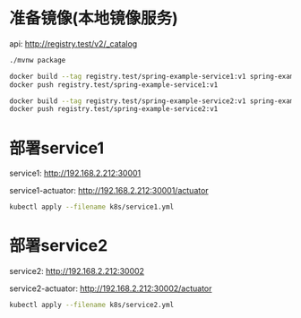 # 准备镜像(本地镜像服务)

api: <http://registry.test/v2/_catalog>

```bash
./mvnw package

docker build --tag registry.test/spring-example-service1:v1 spring-example-service1
docker push registry.test/spring-example-service1:v1

docker build --tag registry.test/spring-example-service2:v1 spring-example-service2
docker push registry.test/spring-example-service2:v1
```

# 部署service1

service1: <http://192.168.2.212:30001>

service1-actuator: <http://192.168.2.212:30001/actuator>

```bash
kubectl apply --filename k8s/service1.yml
```

# 部署service2

service2: <http://192.168.2.212:30002>

service2-actuator: <http://192.168.2.212:30002/actuator>

```bash
kubectl apply --filename k8s/service2.yml
```
